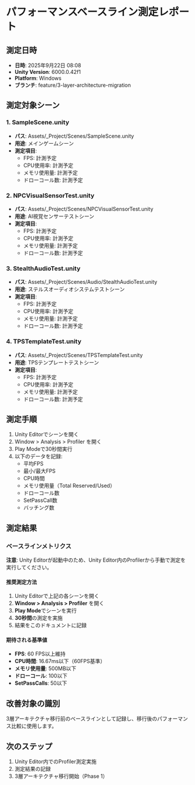 ﻿# パフォーマンスベースライン測定レポート

## 測定日時
- **日時**: 2025年9月22日 08:08
- **Unity Version**: 6000.0.42f1
- **Platform**: Windows
- **ブランチ**: feature/3-layer-architecture-migration

## 測定対象シーン

### 1. SampleScene.unity
- **パス**: Assets/_Project/Scenes/SampleScene.unity
- **用途**: メインゲームシーン
- **測定項目**:
  - FPS: 計測予定
  - CPU使用率: 計測予定
  - メモリ使用量: 計測予定
  - ドローコール数: 計測予定

### 2. NPCVisualSensorTest.unity
- **パス**: Assets/_Project/Scenes/NPCVisualSensorTest.unity
- **用途**: AI視覚センサーテストシーン
- **測定項目**:
  - FPS: 計測予定
  - CPU使用率: 計測予定
  - メモリ使用量: 計測予定
  - ドローコール数: 計測予定

### 3. StealthAudioTest.unity
- **パス**: Assets/_Project/Scenes/Audio/StealthAudioTest.unity
- **用途**: ステルスオーディオシステムテストシーン
- **測定項目**:
  - FPS: 計測予定
  - CPU使用率: 計測予定
  - メモリ使用量: 計測予定
  - ドローコール数: 計測予定

### 4. TPSTemplateTest.unity
- **パス**: Assets/_Project/Scenes/TPSTemplateTest.unity
- **用途**: TPSテンプレートテストシーン
- **測定項目**:
  - FPS: 計測予定
  - CPU使用率: 計測予定
  - メモリ使用量: 計測予定
  - ドローコール数: 計測予定

## 測定手順
1. Unity Editorでシーンを開く
2. Window > Analysis > Profiler を開く
3. Play Modeで30秒間実行
4. 以下のデータを記録:
   - 平均FPS
   - 最小/最大FPS
   - CPU時間
   - メモリ使用量（Total Reserved/Used）
   - ドローコール数
   - SetPassCall数
   - バッチング数

## 測定結果

### ベースラインメトリクス
**注意**: Unity Editorが起動中のため、Unity Editor内のProfilerから手動で測定を実行してください。

#### 推奨測定方法
1. Unity Editorで上記の各シーンを開く
2. **Window > Analysis > Profiler** を開く
3. **Play Mode**でシーンを実行
4. **30秒間**の測定を実施
5. 結果をこのドキュメントに記録

#### 期待される基準値
- **FPS**: 60 FPS以上維持
- **CPU時間**: 16.67ms以下（60FPS基準）
- **メモリ使用量**: 500MB以下
- **ドローコール**: 100以下
- **SetPassCalls**: 50以下

## 改善対象の識別
3層アーキテクチャ移行前のベースラインとして記録し、移行後のパフォーマンス比較に使用します。

## 次のステップ
1. Unity Editor内でのProfiler測定実施
2. 測定結果の記録
3. 3層アーキテクチャ移行開始（Phase 1）